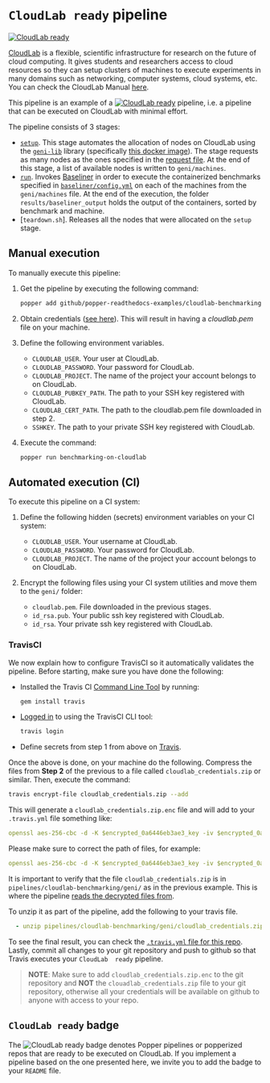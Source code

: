 # `CloudLab ready` pipeline

[![`CloudLab 
ready`](https://img.shields.io/badge/CloudLab-ready-blue.svg)](https://github.com/popperized/popper-readthedocs-examples/tree/master/pipelines/cloudlab-benchmarking)

[CloudLab](https://www.cloudlab.us/) is a flexible, scientific 
infrastructure for research on the future of cloud computing. It gives 
students and researchers access to cloud resources so they can setup 
clusters of machines to execute experiments in many domains such as 
networking, computer systems, cloud systems, etc. You can check the 
CloudLab Manual [here](http://docs.cloudlab.us).

This pipeline is an example of a [![`CloudLab 
ready`](https://img.shields.io/badge/CloudLab-ready-blue.svg)](https://github.com/popperized/popper-readthedocs-examples/tree/master/pipelines/cloudlab-benchmarking) 
pipeline, i.e. a pipeline that can be executed on CloudLab with 
minimal effort.

The pipeline consists of 3 stages:

  * [`setup`](./setup.sh). This stage automates the allocation of 
    nodes on CloudLab using the 
    [`geni-lib`](https://bitbucket.org/barnstorm/geni-lib) library 
    (specifically [this docker 
    image](https://github.com/ivotron/docker-geni-lib)). The stage 
    requests as many nodes as the ones specified in the [request 
    file](./geni/request.py#L24). At the end of this stage, a list of 
    available nodes is written to `geni/machines`.
  * [`run`](./run.sh). Invokes 
    [Baseliner](https://github.com/ivotron/baselienr) in order to 
    execute the containerized benchmarks specified in 
    [`baseliner/config.yml`](./baseliner/config.yml) on each of the 
    machines from the `geni/machines` file. At the end of the 
    execution, the folder `results/baseliner_output` holds the output 
    of the containers, sorted by benchmark and machine.
  * [`teardown.sh`]. Releases all the nodes that were allocated on the 
    `setup` stage.

## Manual execution

To manually execute this pipeline:

 1) Get the pipeline by executing the following command:

    ```bash
    popper add github/popper-readthedocs-examples/cloudlab-benchmarking
    ```

 2) Obtain credentials ([see 
    here](http://docs.cloudlab.us/geni-lib/intro/creds/cloudlab.html)). 
    This will result in having a *cloudlab.pem* file on your machine.

 3) Define the following environment variables.

    * `CLOUDLAB_USER`. Your user at CloudLab.
    * `CLOUDLAB_PASSWORD`. Your password for CloudLab.
    * `CLOUDLAB_PROJECT`. The name of the project your account belongs to on CloudLab.
    * `CLOUDLAB_PUBKEY_PATH`. The path to your SSH key registered with CloudLab.
    * `CLOUDLAB_CERT_PATH`. The path to the cloudlab.pem file 
      downloaded in step 2.
    * `SSHKEY`. The path to your private SSH key registered with CloudLab.

 4) Execute the command:

    ```bash
    popper run benchmarking-on-cloudlab
    ```

## Automated execution (CI)

To execute this pipeline on a CI system:

 1) Define the following hidden (secrets) environment variables on 
    your CI system:

      * `CLOUDLAB_USER`. Your username at CloudLab.
      * `CLOUDLAB_PASSWORD`. Your password for CloudLab.
      * `CLOUDLAB_PROJECT`. The name of the project your account 
        belongs to on CloudLab.

 2) Encrypt the following files using your CI system utilities and 
    move them to the `geni/` folder:

    * `cloudlab.pem`. File downloaded in the previous stages.
    * `id_rsa.pub`. Your public ssh key registered with CloudLab.
    * `id_rsa`. Your private ssh key registered with CloudLab.

### TravisCI

We now explain how to configure TravisCI so it automatically validates 
the pipeline. Before starting, make sure you have done the following:

  * Installed the Travis CI [Command Line 
    Tool](https://github.com/travis-ci/travis.rb#readme) by running:

    ```bash
    gem install travis
    ```

  * [Logged in](https://github.com/travis-ci/travis.rb#login) to using 
    the TravisCI CLI tool:

    ```bash
    travis login
    ```

  * Define secrets from step 1 from above on 
    [Travis](https://docs.travis-ci.com/user/environment-variables/#Defining-Variables-in-Repository-Settings).

Once the above is done, on your machine do the following. Compress the 
files from **Step 2** of the previous to a file called 
`cloudlab_credentials.zip` or similar. Then, execute the command:

```bash
travis encrypt-file cloudlab_credentials.zip --add
```

This will generate a `cloudlab_credentials.zip.enc` file and will add 
to your `.travis.yml` file something like:

```yaml
openssl aes-256-cbc -d -K $encrypted_0a6446eb3ae3_key -iv $encrypted_0a6446eb3ae3_iv -in cloudlab_credentials.zip.enc -out cloudlab_credentials.zip
```

Please make sure to correct the path of files, for example:

```yaml
openssl aes-256-cbc -d -K $encrypted_0a6446eb3ae3_key -iv $encrypted_0a6446eb3ae3_iv -in /route/to/cloudlab_credentials.zip.enc -out pipelines/cloudlab-benchmarking/geni/cloudlab_credentials.zip
```

It is important to verify that the file `cloudlab_credentials.zip` is 
in `pipelines/cloudlab-benchmarking/geni/` as in the previous example. 
This is where the pipeline [reads the decrypted files from](pipelines/cloudlab-benchmarking/setup.sh).

To unzip it as part of the pipeline, add the following to your travis file.

```yaml
  - unzip pipelines/cloudlab-benchmarking/geni/cloudlab_credentials.zip -d pipelines/cloudlab-benchmarking/geni/
```

To see the final result, you can check the [`.travis.yml` file for 
this repo](.travis.yml). Lastly, commit all changes to your git 
repository and push to github so that Travis executes your `CloudLab 
ready` pipeline.

> **NOTE**: Make sure to add `cloudlab_credentials.zip.enc` to the git 
> repository and **NOT** the `clouadlab_credentials.zip` file to your 
> git repository, otherwise all your credentials will be available on 
> github to anyone with access to your repo.
>
## `CloudLab ready` badge

The ![[`CloudLab 
ready`](https://github.com/popperized/popper-readthedocs-examples/tree/master/pipelines/cloudlab-benchmarking)](https://img.shields.io/badge/CloudLab-ready-blue.svg)
 badge denotes Popper pipelines or popperized repos that are ready to 
 be executed on CloudLab. If you implement a pipeline based on the one 
 presented here, we invite you to add the badge to your `README` file.
